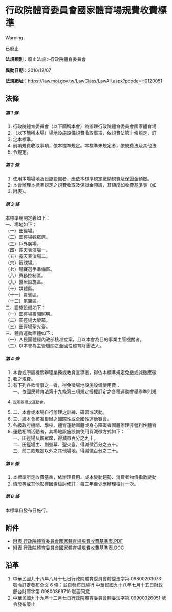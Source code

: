 # 行政院體育委員會國家體育場規費收費標準


> [!WARNING]
> 已廢止


**法規類別**：廢止法規＞行政院體育委員會

**異動日期**：2010/12/07  

**法規網址**：https://law.moj.gov.tw/LawClass/LawAll.aspx?pcode=H0120051



## 法條
##### 第 1 條
1. 行政院體育委員會（以下簡稱本會）為辦理行政院體育委員會國家體育場
1. （以下簡稱本場）場地設施設備規費收取事項，依規費法第十條規定，訂
1. 定本標準。
1. 前項規費收取事項，依本標準規定。本標準未規定者，依規費法及其他法
1. 令規定。

##### 第 2 條
1. 使用本場場地及設施設備者，應依本標準規定繳納規費及保證金預繳。
1. 本會辦理本標準規定之規費收取及保證金預繳，其額度如收費基準表（如
1. 附表）。

##### 第 3 條
本標準用詞定義如下：  
一、場地如下：  
（一）田徑場。  
（二）田徑場觀眾席。  
（三）戶外廣場。  
（四）露天表演場一。  
（五）露天表演場二。  
（六）籃球場。  
（七）競賽選手準備區。  
（八）賽務控制區。  
（九）醫療設施區。  
（十）媒體區。  
（十一）貴賓區。  
（十二）尾翼區。  
二、設施設備如下：  
（一）田徑場夜間照明。  
（二）田徑場大螢幕。  
（三）田徑場聖火臺。  
三、體育運動團體如下：  
（一）人民團體經內政部核准立案，且以本會為目的事業主管機關者。  
（二）以本會為主管機關之全國性體育財團法人。

##### 第 4 條
1. 本會或所屬機關辦理業務或教育宣導者，得依本標準規定免徵或減徵應徵
1. 收之規費。
1. 有下列各款情事之一者，得免徵場地設施設備使用費：  
一、依國民體育法第十九條第三項規定授權訂定之各種運動會舉辦準則規
1.     定所辦理之運動會。
1. 二、本會或本場自行辦理之訓練、研習或活動。
1. 三、經本會核准舉辦之國際性或全國性運動賽會。
1. 各級政府機關、學校、體育運動團體或身心障礙者團體辦理非營利性體育
1. 運動相關活動者，其場地設施設備使用費減徵方式如下：  
一、田徑場及觀眾席，得減徵百分之九十。  
二、田徑場主、副螢幕、聖火臺，得減徵百分之五十。  
三、前二款規定以外之其他場地，得減徵百分之二十。

##### 第 5 條
1. 本標準所定收費基準，依辦理費用、成本變動趨勢、消費者物價指數變動
1. 情形等或其他影響因素檢討修訂；每三年至少應辦理檢討一次。

##### 第 6 條
本標準自發布日施行。
## 附件
* [附表  行政院體育委員會國家體育場規費收費基準表.PDF](https://law.moj.gov.tw/LawClass/LawGetFile.ashx?FileId=0000234652)
* [附表  行政院體育委員會國家體育場規費收費基準表.DOC](https://law.moj.gov.tw/LawClass/LawGetFile.ashx?FileId=0000067749)
## 沿革
1. 中華民國九十八年八月十七日行政院體育委員會體委法字第 09800203073  號令訂定發布全文 6  條；並自發布日施行                    中華民國九十八年七月十五日財政部台財庫字第 09800369710  號函同意
1. 中華民國九十九年十二月七日行政院體育委員會體委法字第 09900326051  號令發布廢止

